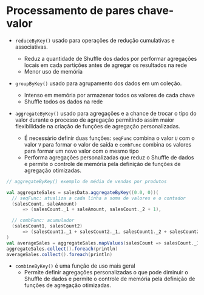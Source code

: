 # Processamento de pares chave-valor

- `reduceByKey()` usado para operações de redução cumulativas e associativas.
	- Reduz a quantidade de Shuffle dos dados por performar agregações locais em cada partições antes de agregar os resultados na rede
	- Menor uso de memória

- `groupByKey()` usado para agrupamento dos dados em um coleção.
	- Intenso em memória por armazenar todos os valores de cada chave
	- Shuffle todos os dados na rede

- `aggregateByKey()` usado para agregações e a chance de trocar o tipo do valor durante o processo de agregação permitindo assim maior flexibilidade na criação de funções de agregação personalizadas.
	- É necessário definir duas funções: `seqFunc` combina o valor `U` com o valor `V` para formar o valor de saída e `combFunc` combina os valores para formar um novo valor com o mesmo tipo
	- Performa agregações personalizadas que reduz o Shuffle de dados e permite o controle de memória pela definição de funções de agregação otimizadas.

```scala
// aggregateByKey() exemplo de média de vendas por produtos

val aggregateSales = salesData.aggregateByKey((0.0, 0))(
  // seqFunc: atualiza a cada linha a soma de valores e o contador
  (salesCount, saleAmount) 
	  => (salesCount._1 + saleAmount, salesCount._2 + 1),

  // combFunc: acumulador
  (salesCount1, salesCount2) 
	  => (salesCount1._1 + salesCount2._1, salesCount1._2 + salesCount2._2)
)
val averageSales = aggregateSales.mapValues(salesCount => salesCount._1 / salesCount._2)
aggregateSales.collect().foreach(println)
averageSales.collect().foreach(println)
```


- `combineByKey()` é uma função de uso mais geral
	- Permite definir agregações personalizadas o que pode diminuir o Shuffle de dados e permite o controle de memória pela definição de funções de agregação otimizadas.